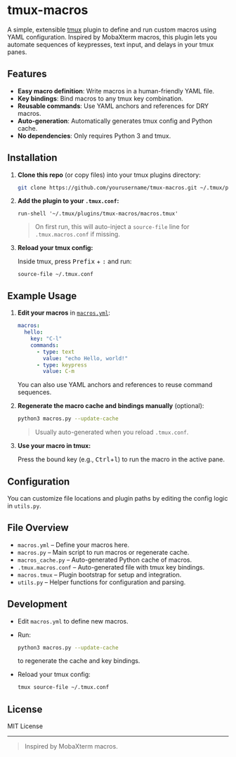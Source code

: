 # tmux-macros

A simple, extensible [tmux](https://github.com/tmux/tmux) plugin to define and run custom macros using YAML configuration. Inspired by MobaXterm macros, this plugin lets you automate sequences of keypresses, text input, and delays in your tmux panes.

## Features

- **Easy macro definition**: Write macros in a human-friendly YAML file.
- **Key bindings**: Bind macros to any tmux key combination.
- **Reusable commands**: Use YAML anchors and references for DRY macros.
- **Auto-generation**: Automatically generates tmux config and Python cache.
- **No dependencies**: Only requires Python 3 and tmux.

## Installation

1. **Clone this repo** (or copy files) into your tmux plugins directory:

    ```sh
    git clone https://github.com/yourusername/tmux-macros.git ~/.tmux/plugins/tmux-macros
    ```

2. **Add the plugin to your `.tmux.conf`:**

    ```tmux
    run-shell '~/.tmux/plugins/tmux-macros/macros.tmux'
    ```

    > On first run, this will auto-inject a `source-file` line for `.tmux.macros.conf` if missing.

3. **Reload your tmux config:**

    Inside tmux, press <kbd>Prefix</kbd> + <kbd>:</kbd> and run:

    ```
    source-file ~/.tmux.conf
    ```

## Example Usage

1. **Edit your macros** in [`macros.yml`](macros.yml):

    ```yaml
    macros:
      hello:
        key: "C-l"
        commands:
          - type: text
            value: "echo Hello, world!"
          - type: keypress
            value: C-m
    ```

    You can also use YAML anchors and references to reuse command sequences.

2. **Regenerate the macro cache and bindings manually** (optional):

    ```sh
    python3 macros.py --update-cache
    ```

    > Usually auto-generated when you reload `.tmux.conf`.

3. **Use your macro in tmux:**

    Press the bound key (e.g., <kbd>Ctrl</kbd>+<kbd>l</kbd>) to run the macro in the active pane.

## Configuration

You can customize file locations and plugin paths by editing the config logic in `utils.py`.

## File Overview

- `macros.yml` – Define your macros here.
- `macros.py` – Main script to run macros or regenerate cache.
- `macros_cache.py` – Auto-generated Python cache of macros.
- `.tmux.macros.conf` – Auto-generated file with tmux key bindings.
- `macros.tmux` – Plugin bootstrap for setup and integration.
- `utils.py` – Helper functions for configuration and parsing.

## Development

- Edit `macros.yml` to define new macros.
- Run:

    ```sh
    python3 macros.py --update-cache
    ```

    to regenerate the cache and key bindings.

- Reload your tmux config:

    ```sh
    tmux source-file ~/.tmux.conf
    ```

## License

MIT License

---

> Inspired by MobaXterm macros.
